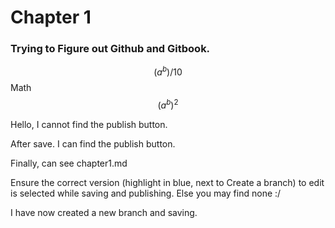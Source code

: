 # Chapter 1

### Trying to Figure out Github and Gitbook.

$$(a^b)/10$$Math $$(a^b)^2$$

Hello, I cannot find the publish button.

After save. I can find the publish button.

Finally, can see chapter1.md

Ensure the correct version \(highlight in blue, next to Create a branch\) to edit is selected while saving and publishing. Else you may find none :/

I have now created a new branch and saving.

